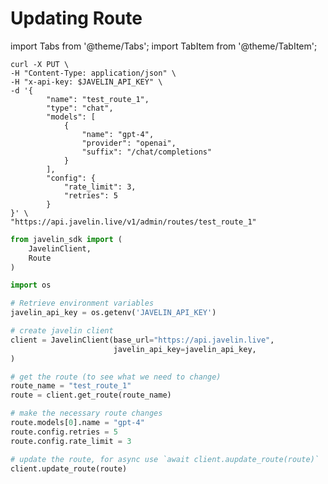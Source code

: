 # Updating Route
import Tabs from '@theme/Tabs';
import TabItem from '@theme/TabItem';

<Tabs>
<TabItem value="shell" label="curl">

```shell
curl -X PUT \
-H "Content-Type: application/json" \
-H "x-api-key: $JAVELIN_API_KEY" \
-d '{
        "name": "test_route_1",
        "type": "chat",
        "models": [
            {
                "name": "gpt-4",
                "provider": "openai",
                "suffix": "/chat/completions"
            }
        ],
        "config": {
            "rate_limit": 3,
            "retries": 5
        }
}' \
"https://api.javelin.live/v1/admin/routes/test_route_1"

```

</TabItem>
<TabItem value="py" label="Python">

```py
from javelin_sdk import (
    JavelinClient,
    Route
)

import os

# Retrieve environment variables
javelin_api_key = os.getenv('JAVELIN_API_KEY')

# create javelin client
client = JavelinClient(base_url="https://api.javelin.live",
                       javelin_api_key=javelin_api_key,
) 

# get the route (to see what we need to change)
route_name = "test_route_1"
route = client.get_route(route_name)

# make the necessary route changes
route.models[0].name = "gpt-4"    
route.config.retries = 5      
route.config.rate_limit = 3   

# update the route, for async use `await client.aupdate_route(route)`
client.update_route(route)

```

</TabItem>
</Tabs>
